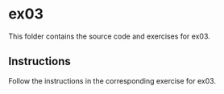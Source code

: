 # ex03

This folder contains the source code and exercises for ex03.

## Instructions
Follow the instructions in the corresponding exercise for ex03.
